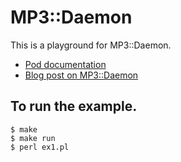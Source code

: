 # MP3::Daemon

This is a playground for MP3::Daemon.
- [Pod documentation](https://metacpan.org/pod/MP3::Daemon)
- [Blog post on MP3::Daemon](https://www.kianmeng.org/2019/01/perl-modules-of-week-2019-week-03.html)

## To run the example.
```
$ make
$ make run
$ perl ex1.pl
```
